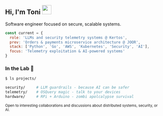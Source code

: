 ## Hi, I'm Toni <img src="https://raw.githubusercontent.com/MartinHeinz/MartinHeinz/master/wave.gif" width="30px">

Software engineer focused on secure, scalable systems.

```javascript
const current = {
  role: 'LLMs and security telemetry systems @ Kertos',
  prev: 'Orders & payments microservice architecture @ JOOR',
  stack: ['Python', 'Go', 'AWS', 'Kubernetes', 'Security', 'AI'],
  focus: 'Telemetry exploitation & AI-powered systems'
}
```

### In the Lab 🧪

```bash
$ ls projects/

security/     # LLM guardrails - because AI can be safer
telemetry/    # OSQuery magic - talk to your devices
hardware/     # RPi + Arduino - zombi apolcalypse survival
```

<sub>Open to interesting collaborations and discussions about distributed systems, security, or AI.</sub>
